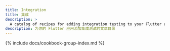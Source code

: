 ```yaml
---
title: Integration
title: 集成
description: >
  A catalog of recipes for adding integration testing to your Flutter app.
description: 为你的 Flutter 应用添加集成测试的文章目录
---
```


{% include docs/cookbook-group-index.md %}

